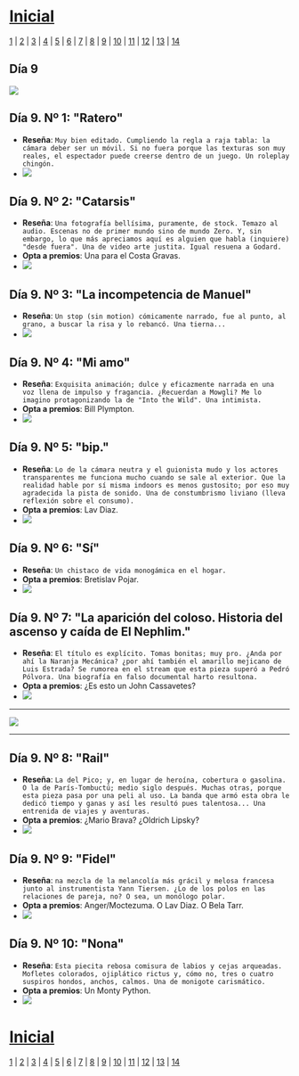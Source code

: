 # [Inicial](./index.md)

[1](dia1.md) | [2](dia2.md) | [3](dia3.md) | [4](dia4.md) | [5](dia5.md) | [6](dia6.md) | [7](dia7.md) | [8](dia8.md) | [9](dia9.md) | [10](dia10.md) | [11](dia11.md) | [12](dia12.md) | [13](dia13.md) | [14](dia14.md)
<h2>Día 9</h2>

![](dia9/0507210.png)  

## **Día 9. Nº 1: "__Ratero__"**
- **Reseña**: `Muy bien editado. Cumpliendo la regla a raja tabla: la cámara deber ser un móvil. Si no fuera porque las texturas son muy reales, el espectador puede creerse dentro de un juego. Un roleplay chingón.`
- ![](dia9/0507211.png)



## **Día 9. Nº 2: "__Catarsis__"**
- **Reseña**: `Una fotografía bellísima, puramente, de stock. Temazo al audio. Escenas no de primer mundo sino de mundo Zero. Y, sin embargo, lo que más apreciamos aquí es alguien que habla (inquiere) "desde fuera". Una de video arte justita. Igual resuena a Godard.`
- **Opta a premios**: Una para el Costa Gravas.
- ![](dia9/0507212.png)


## **Día 9. Nº 3: "__La incompetencia de Manuel__"**
- **Reseña**: `Un stop (sin motion) cómicamente narrado, fue al punto, al grano, a buscar la risa y lo rebancó. Una tierna...`
- ![](dia9/0507213.png)


## **Día 9. Nº 4: "__Mi amo__"**
- **Reseña**: `Exquisita animación; dulce y eficazmente narrada en una voz llena de impulso y fragancia. ¿Recuerdan a Mowgli? Me lo imagino protagonizando la de "Into the Wild". Una intimista.`
- **Opta a premios**: Bill Plympton.
- ![](dia9/0507214.png)



## **Día 9. Nº 5: "__bip.__"**
- **Reseña**: `Lo de la cámara neutra y el guionista mudo y los actores transparentes me funciona mucho cuando se sale al exterior. Que la realidad hable por sí misma indoors es menos gustosito; por eso muy agradecida la pista de sonido. Una de constumbrismo liviano (lleva reflexión sobre el consumo).`
- **Opta a premios**: Lav Diaz.
- ![](dia9/0507215.png)


## **Día 9. Nº 6: "__Sí__"**
- **Reseña**: `Un chistaco de vida monogámica en el hogar.`
- **Opta a premios**: Bretislav Pojar.
- ![](dia9/0507216.png)


## **Día 9. Nº 7: "__La aparición del coloso. Historia del ascenso y caída de El Nephlim.__"**
- **Reseña**: `El título es explícito. Tomas bonitas; muy pro. ¿Anda por ahí la Naranja Mecánica? ¿por ahí también el amarillo mejicano de Luis Estrada? Se rumorea en el stream que esta pieza superó a Pedró Pólvora. Una biografía en falso documental harto resultona.`
- **Opta a premios**: ¿Es esto un John Cassavetes?
- ![](dia9/0507217.png)

<hr>

![](dia9/espectadores.png)

<hr>

## **Día 9. Nº 8: "__Rail__"**
- **Reseña**: `La del Pico; y, en lugar de heroína, cobertura o gasolina. O la de París-Tombuctú; medio siglo después. Muchas otras, porque esta pieza pasa por una peli al uso. La banda que armó esta obra le dedicó tiempo y ganas y así les resultó pues talentosa... Una entrenida de viajes y aventuras.`
- **Opta a premios**: ¿Mario Brava? ¿Oldrich Lipsky? 
- ![](dia9/0507218.png)


## **Día 9. Nº 9: "__Fidel__"**
- **Reseña**: `na mezcla de la melancolía más grácil y melosa francesa junto al instrumentista Yann Tiersen. ¿Lo de los polos en las relaciones de pareja, no? O sea, un monólogo polar.`
- **Opta a premios**: Anger/Moctezuma. O Lav Diaz. O Bela Tarr.
- ![](dia9/0507219.png)


## **Día 9. Nº 10: "__Nona__"**
- **Reseña**: `Esta piecita rebosa comisura de labios y cejas arqueadas. Mofletes colorados, ojiplático rictus y, cómo no, tres o cuatro suspiros hondos, anchos, calmos. Una de monigote carismático.`
- **Opta a premios**: Un Monty Python.
- ![](dia9/05072110.png)


# [Inicial](./index.md)

[1](dia1.md) | [2](dia2.md) | [3](dia3.md) | [4](dia4.md) | [5](dia5.md) | [6](dia6.md) | [7](dia7.md) | [8](dia8.md) | [9](dia9.md) | [10](dia10.md) | [11](dia11.md) | [12](dia12.md) | [13](dia13.md) | [14](dia14.md)



